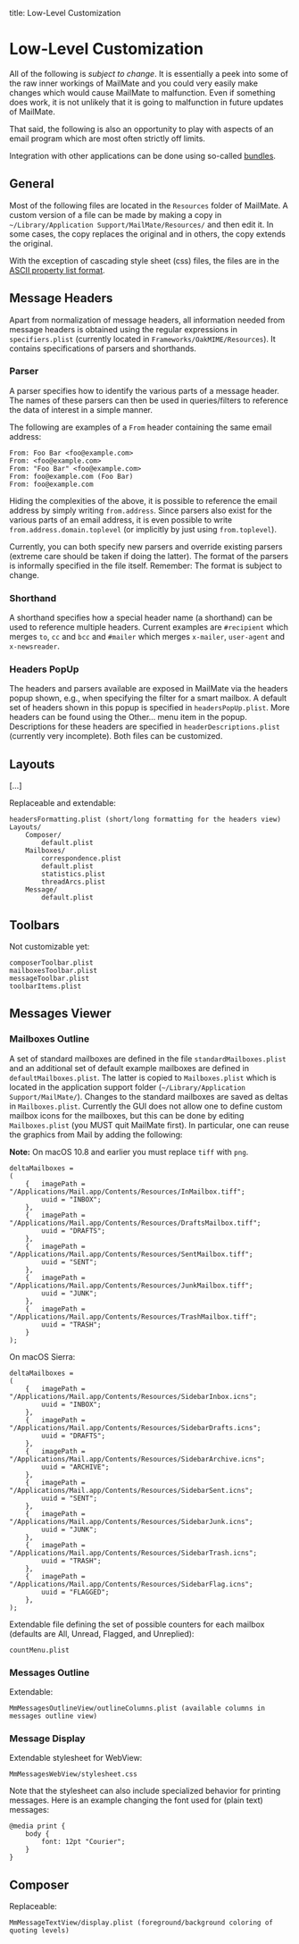 title: Low-Level Customization

# Low-Level Customization

All of the following is *subject to change*. It is essentially a peek into some of the raw inner workings of MailMate and you could very easily make changes which would cause MailMate to malfunction. Even if something does work, it is not unlikely that it is going to malfunction in future updates of MailMate.

That said, the following is also an opportunity to play with aspects of an email program which are most often strictly off limits.

Integration with other applications can be done using so-called [bundles](preferences.html#bundles_preferences).

## General

Most of the following files are located in the `Resources` folder of MailMate. A custom version of a file can be made by making a copy in `~/Library/Application Support/MailMate/Resources/` and then edit it. In some cases, the copy replaces the original and in others, the copy extends the original.

With the exception of cascading style sheet (css) files, the files are in the [ASCII property list format][plist].

[plist]: https://developer.apple.com/mac/library/documentation/Cocoa/Conceptual/PropertyLists/OldStylePlists/OldStylePLists.html#//apple_ref/doc/uid/20001012-BBCBDBJE

## Message Headers

<!--
*ToDo: Add background information on the basic rules for headers in RFC2822 messages and how MailMate normalizes them.*
-->

Apart from normalization of message headers, all information needed from message headers is obtained using the regular expressions in `specifiers.plist` (currently located in `Frameworks/OakMIME/Resources`). It contains specifications of parsers and shorthands.

### Parser

A parser specifies how to identify the various parts of a message header. The names of these parsers can then be used in queries/filters to reference the data of interest in a simple manner.

The following are examples of a `From` header containing the same email address:

	From: Foo Bar <foo@example.com>
	From: <foo@example.com>
	From: "Foo Bar" <foo@example.com>
	From: foo@example.com (Foo Bar)
	From: foo@example.com

Hiding the complexities of the above, it is possible to reference the email address by simply writing `from.address`. Since parsers also exist for the various parts of an email address, it is even possible to write `from.address.domain.toplevel` (or implicitly by just using `from.toplevel`).

Currently, you can both specify new parsers and override existing parsers (extreme care should be taken if doing the latter). The format of the parsers is informally specified in the file itself. Remember: The format is subject to change.

### Shorthand

A shorthand specifies how a special header name (a shorthand) can be used to reference multiple headers. Current examples are `#recipient` which merges `to`, `cc` and `bcc` and `#mailer` which merges `x-mailer`, `user-agent` and `x-newsreader`.

### Headers PopUp

The headers and parsers available are exposed in MailMate via the headers popup shown, e.g., when specifying the filter for a smart mailbox. A default set of headers shown in this popup is specified in `headersPopUp.plist`. More headers can be found using the Other… menu item in the popup. Descriptions for these headers are specified in `headerDescriptions.plist` (currently very incomplete). Both files can be customized.

## Layouts

\[…\]
<!--
*ToDo: Additional comments in this and the following sections*
-->

Replaceable and extendable:

	headersFormatting.plist (short/long formatting for the headers view)
	Layouts/
		Composer/
			default.plist
		Mailboxes/
			correspondence.plist
			default.plist
			statistics.plist
			threadArcs.plist
		Message/
			default.plist

## Toolbars

Not customizable yet:

	composerToolbar.plist
	mailboxesToolbar.plist
	messageToolbar.plist
	toolbarItems.plist

## Messages Viewer

### <a name="mailboxes_plist"></a>Mailboxes Outline

A set of standard mailboxes are defined in the file `standardMailboxes.plist` and an additional set of default example mailboxes are defined in `defaultMailboxes.plist`. The latter is copied to `Mailboxes.plist` which is located in the application support folder (`~/Library/Application Support/MailMate/`). Changes to the standard mailboxes are saved as deltas in `Mailboxes.plist`. Currently the GUI does not allow one to define custom mailbox icons for the mailboxes, but this can be done by editing `Mailboxes.plist` (you MUST quit MailMate first). In particular, one can reuse the graphics from Mail by adding the following:

**Note:** On macOS 10.8 and earlier you must replace `tiff` with `png`.

	deltaMailboxes =
	(
		{	imagePath = "/Applications/Mail.app/Contents/Resources/InMailbox.tiff";
			uuid = "INBOX";
		},
		{	imagePath = "/Applications/Mail.app/Contents/Resources/DraftsMailbox.tiff";
			uuid = "DRAFTS";
		},
		{	imagePath = "/Applications/Mail.app/Contents/Resources/SentMailbox.tiff";
			uuid = "SENT";
		},
		{	imagePath = "/Applications/Mail.app/Contents/Resources/JunkMailbox.tiff";
			uuid = "JUNK";
		},
		{	imagePath = "/Applications/Mail.app/Contents/Resources/TrashMailbox.tiff";
			uuid = "TRASH";
		}
	);

On macOS Sierra:

	deltaMailboxes =
	(
		{	imagePath = "/Applications/Mail.app/Contents/Resources/SidebarInbox.icns";
			uuid = "INBOX";
		},
		{	imagePath = "/Applications/Mail.app/Contents/Resources/SidebarDrafts.icns";
			uuid = "DRAFTS";
		},
		{	imagePath = "/Applications/Mail.app/Contents/Resources/SidebarArchive.icns";
			uuid = "ARCHIVE";
		},
		{	imagePath = "/Applications/Mail.app/Contents/Resources/SidebarSent.icns";
			uuid = "SENT";
		},
		{	imagePath = "/Applications/Mail.app/Contents/Resources/SidebarJunk.icns";
			uuid = "JUNK";
		},
		{	imagePath = "/Applications/Mail.app/Contents/Resources/SidebarTrash.icns";
			uuid = "TRASH";
		},
		{	imagePath = "/Applications/Mail.app/Contents/Resources/SidebarFlag.icns";
			uuid = "FLAGGED";
		},
	);

<!--
SidebarFolder.icns
SidebarSmartFolder.icns
SidebarWhiteFolder.icns
-->

Extendable file defining the set of possible counters for each mailbox (defaults are All, Unread, Flagged, and Unreplied):

	countMenu.plist

### Messages Outline

Extendable:

	MmMessagesOutlineView/outlineColumns.plist (available columns in messages outline view)

### <a name="css_plist"></a>Message Display

Extendable stylesheet for WebView:

	MmMessagesWebView/stylesheet.css

Note that the stylesheet can also include specialized behavior for printing messages. Here is an example changing the font used for (plain text) messages:

	@media print {
		body {
			font: 12pt "Courier";
		}
	}

## Composer

Replaceable:

	MmMessageTextView/display.plist (foreground/background coloring of quoting levels)
